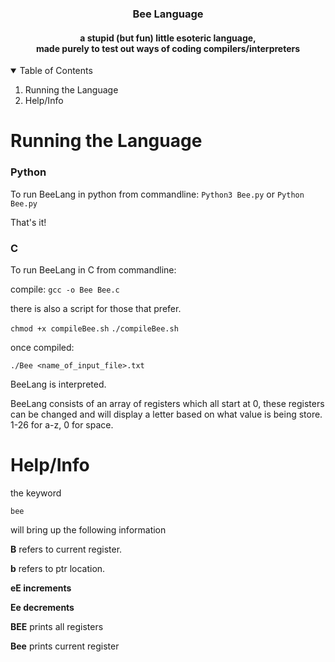  <h3 align="center">Bee Language</h3>
 <h4 align = "center">a stupid (but fun) little esoteric language, <br>
 made purely to test out ways of coding compilers/interpreters</h4>

<!-- TABLE OF CONTENTS -->
<details open="open">
  <summary>Table of Contents</summary>
  <ol>
    <li>
      <a>Running the Language</a>
    </li>
    <li>
      <a>Help/Info</a>
    </li>
  </ol>
</details>


<!-- Running the Language-->
# Running the Language
<h3> Python </h3>

To run BeeLang in python from commandline:
 ``` Python3 Bee.py ``` or ```Python Bee.py```
 
 That's it!

<h3> C </h3>
To run BeeLang in C from commandline:

compile:
```gcc -o Bee Bee.c```

there is also a script for those that prefer. 

```chmod +x compileBee.sh```
```./compileBee.sh```

once compiled: 

```./Bee <name_of_input_file>.txt```

BeeLang is interpreted.

BeeLang consists of an array of registers which all start at 0, these registers can be changed and will display a letter based on what value is being store. 1-26 for a-z, 0 for space.

<!-- Help/Info-->
# Help/Info

the keyword

```bee```

will bring up the following information

**B** refers to current register. 

**b** refers to ptr location. 

**eE increments** 

**Ee decrements** 

**BEE** prints all registers 

**Bee** prints current register
